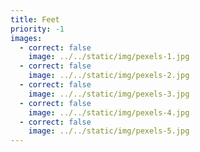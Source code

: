 ```yaml
---
title: Feet
priority: -1
images:
  - correct: false
    image: ../../static/img/pexels-1.jpg
  - correct: false
    image: ../../static/img/pexels-2.jpg
  - correct: false
    image: ../../static/img/pexels-3.jpg
  - correct: false
    image: ../../static/img/pexels-4.jpg
  - correct: false
    image: ../../static/img/pexels-5.jpg
---
```

